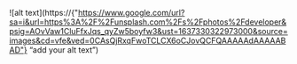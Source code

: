 ![alt text](https://{"https://www.google.com/url?sa=i&url=https%3A%2F%2Funsplash.com%2Fs%2Fphotos%2Fdeveloper&psig=AOvVaw1CluFfxJqs_qyZw5boyfw3&ust=1637330322973000&source=images&cd=vfe&ved=0CAsQjRxqFwoTCLCX6oCJovQCFQAAAAAdAAAAABAD"} “add your alt text”)
